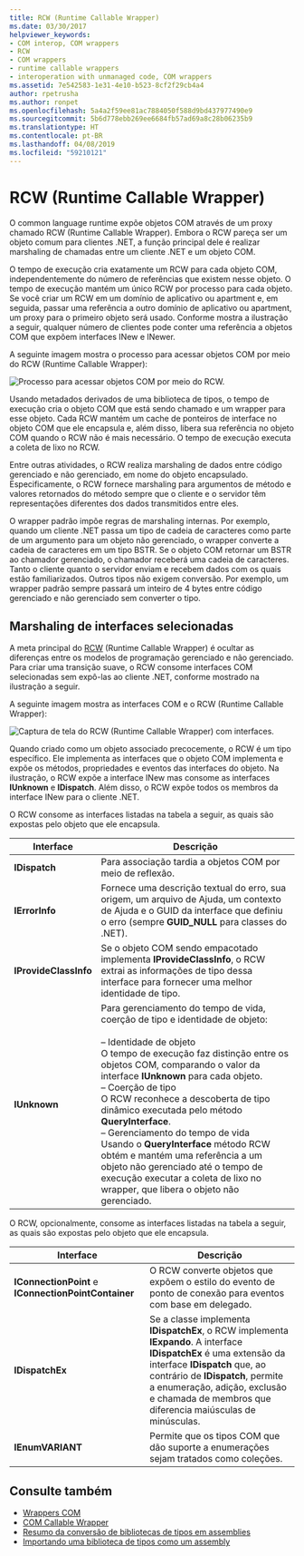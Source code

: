 ```yaml
---
title: RCW (Runtime Callable Wrapper)
ms.date: 03/30/2017
helpviewer_keywords:
- COM interop, COM wrappers
- RCW
- COM wrappers
- runtime callable wrappers
- interoperation with unmanaged code, COM wrappers
ms.assetid: 7e542583-1e31-4e10-b523-8cf2f29cb4a4
author: rpetrusha
ms.author: ronpet
ms.openlocfilehash: 5a4a2f59ee81ac7884050f588d9bd437977490e9
ms.sourcegitcommit: 5b6d778ebb269ee6684fb57ad69a8c28b06235b9
ms.translationtype: HT
ms.contentlocale: pt-BR
ms.lasthandoff: 04/08/2019
ms.locfileid: "59210121"
---
```

# <a name="runtime-callable-wrapper"></a>RCW (Runtime Callable Wrapper)
O common language runtime expõe objetos COM através de um proxy chamado RCW (Runtime Callable Wrapper). Embora o RCW pareça ser um objeto comum para clientes .NET, a função principal dele é realizar marshaling de chamadas entre um cliente .NET e um objeto COM.  
  
 O tempo de execução cria exatamente um RCW para cada objeto COM, independentemente do número de referências que existem nesse objeto. O tempo de execução mantém um único RCW por processo para cada objeto.  Se você criar um RCW em um domínio de aplicativo ou apartment e, em seguida, passar uma referência a outro domínio de aplicativo ou apartment, um proxy para o primeiro objeto será usado.  Conforme mostra a ilustração a seguir, qualquer número de clientes pode conter uma referência a objetos COM que expõem interfaces INew e INewer.  

A seguinte imagem mostra o processo para acessar objetos COM por meio do RCW (Runtime Callable Wrapper):

 ![Processo para acessar objetos COM por meio do RCW.](./media/runtime-callable-wrapper/runtime-callable-wrapper.gif)  

 Usando metadados derivados de uma biblioteca de tipos, o tempo de execução cria o objeto COM que está sendo chamado e um wrapper para esse objeto. Cada RCW mantém um cache de ponteiros de interface no objeto COM que ele encapsula e, além disso, libera sua referência no objeto COM quando o RCW não é mais necessário. O tempo de execução executa a coleta de lixo no RCW.  
  
 Entre outras atividades, o RCW realiza marshaling de dados entre código gerenciado e não gerenciado, em nome do objeto encapsulado. Especificamente, o RCW fornece marshaling para argumentos de método e valores retornados do método sempre que o cliente e o servidor têm representações diferentes dos dados transmitidos entre eles.  
  
 O wrapper padrão impõe regras de marshaling internas. Por exemplo, quando um cliente .NET passa um tipo de cadeia de caracteres como parte de um argumento para um objeto não gerenciado, o wrapper converte a cadeia de caracteres em um tipo BSTR. Se o objeto COM retornar um BSTR ao chamador gerenciado, o chamador receberá uma cadeia de caracteres. Tanto o cliente quanto o servidor enviam e recebem dados com os quais estão familiarizados. Outros tipos não exigem conversão. Por exemplo, um wrapper padrão sempre passará um inteiro de 4 bytes entre código gerenciado e não gerenciado sem converter o tipo.  
  
## <a name="marshaling-selected-interfaces"></a>Marshaling de interfaces selecionadas  
 A meta principal do [RCW](runtime-callable-wrapper.md) (Runtime Callable Wrapper) é ocultar as diferenças entre os modelos de programação gerenciado e não gerenciado. Para criar uma transição suave, o RCW consome interfaces COM selecionadas sem expô-las ao cliente .NET, conforme mostrado na ilustração a seguir. 

 A seguinte imagem mostra as interfaces COM e o RCW (Runtime Callable Wrapper): 
  
 ![Captura de tela do RCW (Runtime Callable Wrapper) com interfaces.](./media/runtime-callable-wrapper/runtime-callable-wrapper-interfaces.gif)  
  
 Quando criado como um objeto associado precocemente, o RCW é um tipo específico. Ele implementa as interfaces que o objeto COM implementa e expõe os métodos, propriedades e eventos das interfaces do objeto. Na ilustração, o RCW expõe a interface INew mas consome as interfaces **IUnknown** e **IDispatch**. Além disso, o RCW expõe todos os membros da interface INew para o cliente .NET.  
  
 O RCW consome as interfaces listadas na tabela a seguir, as quais são expostas pelo objeto que ele encapsula.  
  
|Interface|Descrição|  
|---------------|-----------------|  
|**IDispatch**|Para associação tardia a objetos COM por meio de reflexão.|  
|**IErrorInfo**|Fornece uma descrição textual do erro, sua origem, um arquivo de Ajuda, um contexto de Ajuda e o GUID da interface que definiu o erro (sempre **GUID_NULL** para classes do .NET).|  
|**IProvideClassInfo**|Se o objeto COM sendo empacotado implementa **IProvideClassInfo**, o RCW extrai as informações de tipo dessa interface para fornecer uma melhor identidade de tipo.|  
|**IUnknown**|Para gerenciamento do tempo de vida, coerção de tipo e identidade de objeto:<br /><br /> – Identidade de objeto<br />     O tempo de execução faz distinção entre os objetos COM, comparando o valor da interface **IUnknown** para cada objeto.<br />– Coerção de tipo<br />     O RCW reconhece a descoberta de tipo dinâmico executada pelo método **QueryInterface**.<br />– Gerenciamento do tempo de vida<br />     Usando o **QueryInterface** método RCW obtém e mantém uma referência a um objeto não gerenciado até o tempo de execução executar a coleta de lixo no wrapper, que libera o objeto não gerenciado.|  
  
 O RCW, opcionalmente, consome as interfaces listadas na tabela a seguir, as quais são expostas pelo objeto que ele encapsula.  
  
|Interface|Descrição|  
|---------------|-----------------|  
|**IConnectionPoint** e **IConnectionPointContainer**|O RCW converte objetos que expõem o estilo do evento de ponto de conexão para eventos com base em delegado.|  
|**IDispatchEx**|Se a classe implementa **IDispatchEx**, o RCW implementa **IExpando**. A interface **IDispatchEx** é uma extensão da interface **IDispatch** que, ao contrário de **IDispatch**, permite a enumeração, adição, exclusão e chamada de membros que diferencia maiúsculas de minúsculas.|  
|**IEnumVARIANT**|Permite que os tipos COM que dão suporte a enumerações sejam tratados como coleções.|  
  
## <a name="see-also"></a>Consulte também

- [Wrappers COM](com-wrappers.md)
- [COM Callable Wrapper](com-callable-wrapper.md)
- [Resumo da conversão de bibliotecas de tipos em assemblies](https://docs.microsoft.com/previous-versions/dotnet/netframework-4.0/k83zzh38(v=vs.100))
- [Importando uma biblioteca de tipos como um assembly](importing-a-type-library-as-an-assembly.md)
